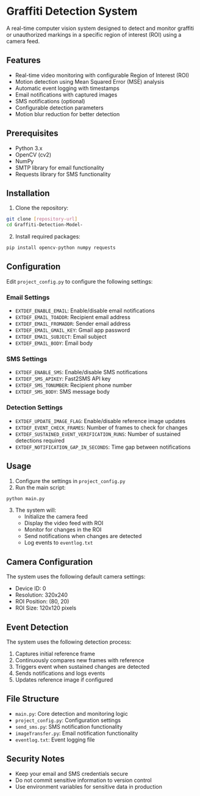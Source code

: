 # Graffiti Detection System

A real-time computer vision system designed to detect and monitor graffiti or unauthorized markings in a specific region of interest (ROI) using a camera feed.

## Features

- Real-time video monitoring with configurable Region of Interest (ROI)
- Motion detection using Mean Squared Error (MSE) analysis
- Automatic event logging with timestamps
- Email notifications with captured images
- SMS notifications (optional)
- Configurable detection parameters
- Motion blur reduction for better detection

## Prerequisites

- Python 3.x
- OpenCV (cv2)
- NumPy
- SMTP library for email functionality
- Requests library for SMS functionality

## Installation

1. Clone the repository:
```bash
git clone [repository-url]
cd Graffiti-Detection-Model-
```

2. Install required packages:
```bash
pip install opencv-python numpy requests
```

## Configuration

Edit `project_config.py` to configure the following settings:

### Email Settings
- `EXTDEF_ENABLE_EMAIL`: Enable/disable email notifications
- `EXTDEF_EMAIL_TOADDR`: Recipient email address
- `EXTDEF_EMAIL_FROMADDR`: Sender email address
- `EXTDEF_EMAIL_GMAIL_KEY`: Gmail app password
- `EXTDEF_EMAIL_SUBJECT`: Email subject
- `EXTDEF_EMAIL_BODY`: Email body

### SMS Settings
- `EXTDEF_ENABLE_SMS`: Enable/disable SMS notifications
- `EXTDEF_SMS_APIKEY`: Fast2SMS API key
- `EXTDEF_SMS_TONUMBER`: Recipient phone number
- `EXTDEF_SMS_BODY`: SMS message body

### Detection Settings
- `EXTDEF_UPDATE_IMAGE_FLAG`: Enable/disable reference image updates
- `EXTDEF_EVENT_CHECK_FRAMES`: Number of frames to check for changes
- `EXTDEF_SUSTAINED_EVENT_VERIFICATION_RUNS`: Number of sustained detections required
- `EXTDEF_NOTIFICATION_GAP_IN_SECONDS`: Time gap between notifications

## Usage

1. Configure the settings in `project_config.py`
2. Run the main script:
```bash
python main.py
```

3. The system will:
   - Initialize the camera feed
   - Display the video feed with ROI
   - Monitor for changes in the ROI
   - Send notifications when changes are detected
   - Log events to `eventlog.txt`

## Camera Configuration

The system uses the following default camera settings:
- Device ID: 0
- Resolution: 320x240
- ROI Position: (80, 20)
- ROI Size: 120x120 pixels

## Event Detection

The system uses the following detection process:
1. Captures initial reference frame
2. Continuously compares new frames with reference
3. Triggers event when sustained changes are detected
4. Sends notifications and logs events
5. Updates reference image if configured

## File Structure

- `main.py`: Core detection and monitoring logic
- `project_config.py`: Configuration settings
- `send_sms.py`: SMS notification functionality
- `imageTransfer.py`: Email notification functionality
- `eventlog.txt`: Event logging file

## Security Notes

- Keep your email and SMS credentials secure
- Do not commit sensitive information to version control
- Use environment variables for sensitive data in production

